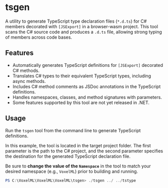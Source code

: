 # tsgen

A utility to generate TypeScript type declaration files (`*.d.ts`) for C# members decorated with `[JSExport]` in a browser-wasm project. This tool scans the C# source code and produces a `.d.ts` file, allowing strong typing of members across code bases.

## Features
- Automatically generates TypeScript definitions for `[JSExport]` decorated C# methods.
- Translates C# types to their equivalent TypeScript types, including async methods.
- Includes C# method comments as JSDoc annotations in the TypeScript definitions.
- Handles namespaces, classes, and method signatures with parameters.
- Some features supported by this tool are not yet released in .NET.

## Usage

Run the `tsgen` tool from the command line to generate TypeScript definitions.

In this example, the tool is located in the target project folder. The first parameter is the path to the C# project, and the second parameter specifies the destination for the generated TypeScript declaration file.

Be sure to **change the value of the `Namespace`** in the tool to match your desired namespace (e.g., `VoxelML`) prior to building and running.

```powershell
PS C:\VoxelML\VoxelML\VoxelML\tsgen> ./tsgen ../ ../tstype
